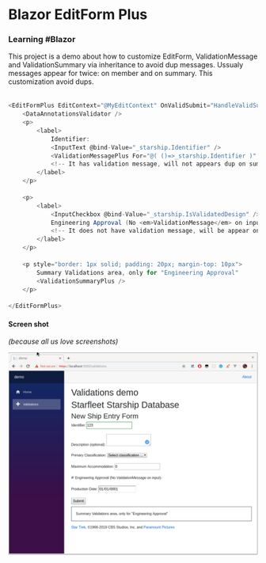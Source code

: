# Blazor EditForm Plus

### Learning #Blazor


This project is a demo about how to customize EditForm, ValidationMessage and ValidationSummary via inheritance to avoid dup messages. Ussualy messages  appear for twice: on member and on summary. This customization avoid dups.

```c#

<EditFormPlus EditContext="@MyEditContext" OnValidSubmit="HandleValidSubmit">
    <DataAnnotationsValidator />
    <p>
        <label>
            Identifier:
            <InputText @bind-Value="_starship.Identifier" />
            <ValidationMessagePlus For="@( ()=>_starship.Identifier )" />
            <!-- It has validation message, will not appears dup on summary -->
        </label>
    </p>

    <p>
        <label>
            <InputCheckbox @bind-Value="_starship.IsValidatedDesign" />
            Engineering Approval (No <em>ValidationMessage</em> on input):
            <!-- It does not have validation message, will be appear on summary -->
        </label>
    </p>

    <p style="border: 1px solid; padding: 20px; margin-top: 10px">
        Summary Validations area, only for "Engineering Approval"
        <ValidationSummaryPlus />
    </p>

</EditFormPlus>
```

#### Screen shot 

_(because all us love screenshots)_

![screenshot demo](./ScreenShots/validations.gif)



